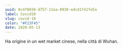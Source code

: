 ```yaml
---
uuid: 8c4f8650-d757-11ea-8930-edcd1f41fe5a
label: Covid19
slug: covid-19
color: "#F23F45"
date: 2020-05-13
---
```

Ha origine in un wet market cinese, nella città di Wuhan.